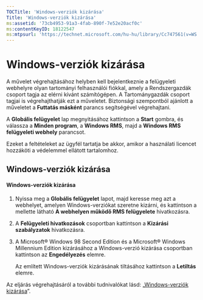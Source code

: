 ```yaml
---
TOCTitle: 'Windows-verziók kizárása'
Title: 'Windows-verziók kizárása'
ms:assetid: '73cb4953-91a3-4fab-890f-7e52e20acf0c'
ms:contentKeyID: 18122547
ms:mtpsurl: 'https://technet.microsoft.com/hu-hu/library/Cc747561(v=WS.10)'
---
```


Windows-verziók kizárása
========================

A művelet végrehajtásához helyben kell bejelentkeznie a felügyeleti webhelyre olyan tartományi felhasználói fiókkal, amely a Rendszergazdák csoport tagja az elérni kívánt számítógépen. A Tartománygazdák csoport tagjai is végrehajthatják ezt a műveletet. Biztonsági szempontból ajánlott a műveletet a **Futtatás másként** parancs segítségével végrehajtani.

A **Globális felügyelet** lap megnyitásához kattintson a **Start** gombra, és válassza a **Minden program**, a **Windows RMS**, majd a **Windows RMS felügyeleti webhely** parancsot.

Ezeket a feltételeket az ügyfél tartatja be akkor, amikor a használati licencet hozzáköti a védelemmel ellátott tartalomhoz.

Windows-verziók kizárása
------------------------

#### Windows-verziók kizárása

1.  Nyissa meg a **Globális felügyelet** lapot, majd keresse meg azt a webhelyet, amelyen Windows-verziókat szeretne kizárni, és kattintson a mellette látható **A webhelyen működő RMS felügyelete** hivatkozásra.

2.  A **Felügyeleti hivatkozások** csoportban kattintson a **Kizárási szabályzatok** hivatkozásra.

3.  A Microsoft® Windows 98 Second Edition és a Microsoft® Windows Millennium Edition kizárásához a Windows-verzió kizárása csoportban kattintson az **Engedélyezés** elemre.

    Az említett Windows-verziók kizárásának tiltásához kattintson a **Letiltás** elemre.

Az eljárás végrehajtásáról a további tudnivalókat lásd: „[Windows-verziók kizárása](https://technet.microsoft.com/8b8a184d-ac0e-4a43-822c-d2fae2faf484)”.